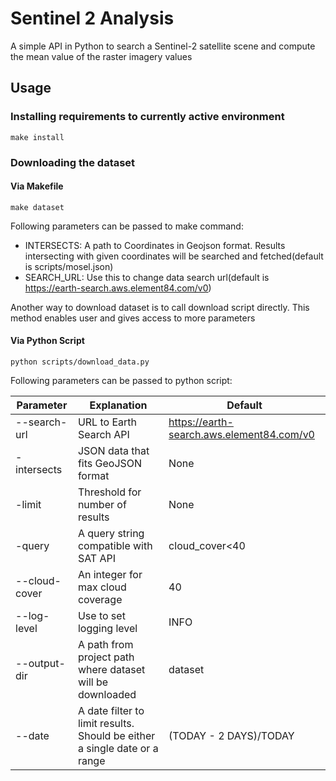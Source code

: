 # **Sentinel 2 Analysis**
A simple API in Python to search a Sentinel-2 satellite scene and compute the mean value of the raster imagery values

## **Usage**

### **Installing requirements to currently active environment**

```shell
make install
```

### **Downloading the dataset**

#### **Via Makefile**

```shell
make dataset
```

Following parameters can be passed to make command:
- INTERSECTS: A path to Coordinates in Geojson format. Results intersecting with given coordinates will be searched and fetched(default is scripts/mosel.json)
- SEARCH_URL: Use this to change data search url(default is https://earth-search.aws.element84.com/v0)

Another way to download dataset is to call download script directly. This method enables user and gives access to more parameters

#### **Via Python Script**

```shell
python scripts/download_data.py
```
Following parameters can be passed to python script:

| Parameter | Explanation | Default |
|-----------|-------------|---------|
| --search-url | URL to Earth Search API | https://earth-search.aws.element84.com/v0 |
| -intersects | JSON data that fits GeoJSON format | None |
| -limit | Threshold for number of results | None |
| -query | A query string compatible with SAT API | cloud_cover<40 |
| --cloud-cover | An integer for max cloud coverage | 40 |
| --log-level | Use to set logging level | INFO |
| --output-dir | A path from project path where dataset will be downloaded | dataset |
| --date | A date filter to limit results. Should be either a single date or a range | (TODAY - 2 DAYS)/TODAY
